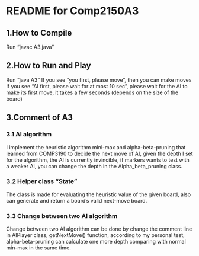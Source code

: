 # README for Comp2150A3
## 1.How to Compile
Run “javac A3.java”
## 2.How to Run and Play
Run “java A3”
If you see “you first, please move”, then you can make moves
If you see “AI first, please wait for at most 10 sec”, please wait for the AI to make its first move, it takes a few seconds (depends on the size of the board)

## 3.Comment of A3
### 3.1 AI algorithm
I implement the heuristic algorithm mini-max and alpha-beta-pruning that learned from COMP3190 to decide the next move of AI, given the depth I set for the algorithm, the AI is currently invincible, if markers wants to test with a weaker AI, you can change the depth in the Alpha_beta_pruning class. 
### 3.2 Helper class “State”
The class is made for evaluating the heuristic value of the given board, also can generate and return a board’s valid next-move board.
### 3.3 Change between two AI algorithm 
Change between two AI algorithm can be done by change the comment line in AIPlayer class, getNextMove() function, according to my personal test, alpha-beta-pruning can calculate one more depth comparing with normal min-max in the same time.

